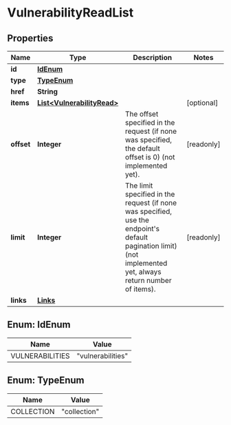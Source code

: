 

# VulnerabilityReadList

## Properties

| Name | Type | Description | Notes |
| ------------ | ------------- | ------------- | ------------- |
| **id** | [**IdEnum**](#IdEnum) |  |  |
| **type** | [**TypeEnum**](#TypeEnum) |  |  |
| **href** | **String** |  |  |
| **items** | [**List&lt;VulnerabilityRead&gt;**](VulnerabilityRead.md) |  |  [optional] |
| **offset** | **Integer** | The offset specified in the request (if none was specified, the default offset is 0) (not implemented yet).  |  [readonly] |
| **limit** | **Integer** | The limit specified in the request (if none was specified, use the endpoint&#39;s default pagination limit) (not implemented yet, always return number of items).  |  [readonly] |
| **links** | [**Links**](Links.md) |  |  |



## Enum: IdEnum

| Name | Value |
| ---- | -----
| VULNERABILITIES | &quot;vulnerabilities&quot; |



## Enum: TypeEnum

| Name | Value |
| ---- | -----
| COLLECTION | &quot;collection&quot; |


